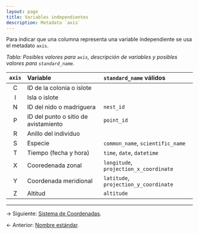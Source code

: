 ```yaml
---
layout: page
title: Variables independientes
description: Metadato `axis`
---
```


Para indicar que una columna representa una variable independiente se usa el metadato `axis`.

_Tabla: Posibles valores para `axis`, descripción de variables y posibles valores para `standard_name`._

`axis` | Variable                              | `standard_name` válidos
:-----:|:--------------------------------------|:---------------------------------------
C      | ID de la colonia o islote             |
I      | Isla o islote                         |
N      | ID del nido o madriguera              | `nest_id`
P      | ID del punto o sitio de avistamiento  | `point_id`
R      | Anillo del individuo                  |
S      | Especie                               | `common_name`, `scientific_name`
T      | Tiempo (fecha y hora)                 | `time`, `date`, `datetime`
X      | Cooredenada zonal                     | `longitude`, `projection_x_coordinate`
Y      | Coordenada meridional                 | `latitude`, `projection_y_coordinate`
Z      | Altitud                               | `altitude`

---

&rarr; Siguiente: [Sistema de Coordenadas](coordenadas.html).

&larr; Anterior: [Nombre estándar](standard_name.html).